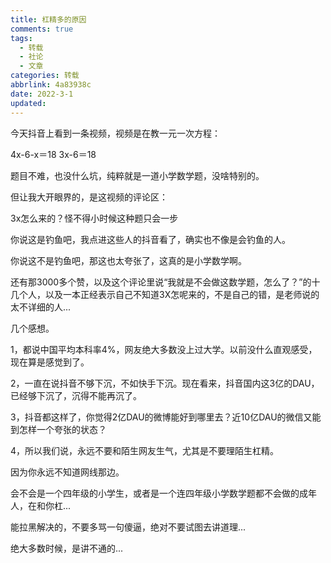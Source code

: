 ```yaml
---
title: 杠精多的原因
comments: true
tags:
  - 转载
  - 社论
  - 文章
categories: 转载
abbrlink: 4a83938c
date: 2022-3-1
updated:
---
```

今天抖音上看到一条视频，视频是在教一元一次方程：

4x-6-x＝18
3x-6＝18

题目不难，也没什么坑，纯粹就是一道小学数学题，没啥特别的。

但让我大开眼界的，是这视频的评论区：<!--more-->

3x怎么来的？怪不得小时候这种题只会一步

你说这是钓鱼吧，我点进这些人的抖音看了，确实也不像是会钓鱼的人。

你说这不是钓鱼吧，那这也太夸张了，这真的是小学数学啊。

还有那3000多个赞，以及这个评论里说“我就是不会做这数学题，怎么了？”的十几个人，以及一本正经表示自己不知道3X怎呢来的，不是自己的错，是老师说的太不详细的人...

几个感想。

1，都说中国平均本科率4%，网友绝大多数没上过大学。以前没什么直观感受，现在算是感觉到了。

2，一直在说抖音不够下沉，不如快手下沉。现在看来，抖音国内这3亿的DAU，已经够下沉了，沉得不能再沉了。

3，抖音都这样了，你觉得2亿DAU的微博能好到哪里去？近10亿DAU的微信又能到怎样一个夸张的状态？

4，所以我们说，永远不要和陌生网友生气，尤其是不要理陌生杠精。

因为你永远不知道网线那边。

会不会是一个四年级的小学生，或者是一个连四年级小学数学题都不会做的成年人，在和你杠...

能拉黑解决的，不要多骂一句傻逼，绝对不要试图去讲道理...

绝大多数时候，是讲不通的...

